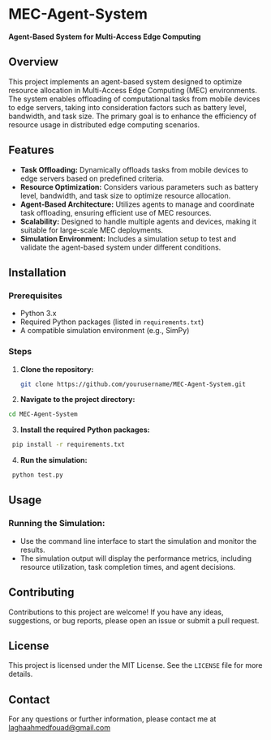 # MEC-Agent-System

**Agent-Based System for Multi-Access Edge Computing**

## Overview

This project implements an agent-based system designed to optimize resource allocation in Multi-Access Edge Computing (MEC) environments. The system enables offloading of computational tasks from mobile devices to edge servers, taking into consideration factors such as battery level, bandwidth, and task size. The primary goal is to enhance the efficiency of resource usage in distributed edge computing scenarios.

## Features

- **Task Offloading:** Dynamically offloads tasks from mobile devices to edge servers based on predefined criteria.
- **Resource Optimization:** Considers various parameters such as battery level, bandwidth, and task size to optimize resource allocation.
- **Agent-Based Architecture:** Utilizes agents to manage and coordinate task offloading, ensuring efficient use of MEC resources.
- **Scalability:** Designed to handle multiple agents and devices, making it suitable for large-scale MEC deployments.
- **Simulation Environment:** Includes a simulation setup to test and validate the agent-based system under different conditions.

## Installation

### Prerequisites

- Python 3.x
- Required Python packages (listed in `requirements.txt`)
- A compatible simulation environment (e.g., SimPy)

### Steps

1. **Clone the repository:**

   ```bash
   git clone https://github.com/yourusername/MEC-Agent-System.git
   ```
   
2.  **Navigate to the project directory:**

   ```bash
   cd MEC-Agent-System
   ```
   
3.  **Install the required Python packages:**
  
  ```bash
   pip install -r requirements.txt
   ```
4.  **Run the simulation:**
  
  ```bash
   python test.py
   ```
## Usage

### Running the Simulation:

- Use the command line interface to start the simulation and monitor the results.
- The simulation output will display the performance metrics, including resource utilization, task completion times, and agent decisions.

## Contributing

Contributions to this project are welcome! If you have any ideas, suggestions, or bug reports, please open an issue or submit a pull request.

## License

This project is licensed under the MIT License. See the `LICENSE` file for more details.

## Contact

For any questions or further information, please contact me at [laghaahmedfouad@gmail.com](mailto:laghaahmedfouad@gmail.com)
